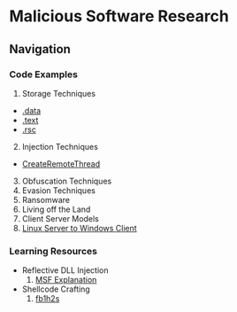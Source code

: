 # Malicious Software Research
## Navigation
### **Code Examples**
1. Storage Techniques  
  - <a href="https://github.com/0xvpr/MWD/blob/main/1.storage-techniques/1.data">.data</a>
  - <a href="https://github.com/0xvpr/MWD/blob/main/1.storage-techniques/2.text">.text</a>
  - <a href="https://github.com/0xvpr/MWD/blob/main/1.storage-techniques/3.rsc">.rsc</a>  
2. Injection Techniques  
  - <a href="https://github.com/0xvpr/MWD/blob/main/2.injection-techniques/1.crt/crt.c">CreateRemoteThread</a>
3. Obfuscation Techniques
4. Evasion Techniques
5. Ransomware 
6. Living off the Land
7. Client Server Models
  1. <a href="https://github.com/0xvpr/MWD/blob/main/7.socket/linux_server">Linux Server to Windows Client</a>
### **Learning Resources**
- Reflective DLL Injection  
  1. <a href="https://github.com/rapid7/metasploit-framework/wiki/Using-ReflectiveDll-Injection">MSF Explanation</a>  
- Shellcode Crafting  
  1. <a href="https://www.exploit-db.com/docs/english/13610-building-your-own-ud-shellcodes-part-1.pdf">fb1h2s</a>
